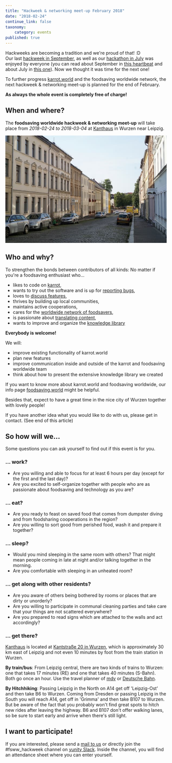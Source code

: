```yaml
---
title: "Hackweek & networking meet-up February 2018"
date: "2018-02-24"
continue_link: false
taxonomy:
    category: events
published: true
---
```


Hackweeks are becoming a tradition and we're proud of that! :D  
Our last [hackweek in September](../2017-09-13-neuried-hackweek), as well as our [hackathon in July](../2017-06-14-hackathon) was enjoyed by everyone (you can read about September in [this heartbeat](/heartbeat/2017-09-17) and about July in [this one](/heartbeat/2017-07-23)). Now we thought it was time for the next one!

To further progress [karrot.world](https://karrot.world) and the foodsaving worldwide network, the next hackweek & networking meet-up is planned for the end of February.

**As always the whole event is completely free of charge!**

## When and where?

The **foodsaving worldwide hackweek & networking meet-up** will take place from _2018-02-24 to 2018-03-04_ at [Kanthaus](https://kanthaus.online) in Wurzen near Leipzig.

![Kantstraße in summer](kantstrasse.jpg)

## Who and why?

To strengthen the bonds between contributors of all kinds: No matter if you're a foodsaving enthusiast who...
- likes to code on [karrot](https://karrot.world),
- wants to try out the software and is up for [reporting bugs](https://slackin.yunity.org),
- loves to [discuss features](https://github.com/yunity/karrot-frontend/issues),
- thrives by building up local communities,
- maintains active cooperations,
- cares for the [worldwide network of foodsavers](https://www.facebook.com/groups/foodsaving.worldwide/),
- is passionate about [translating content](https://www.transifex.com/yunity-1/),
- wants to improve and organize the [knowledge library](https://yunity.atlassian.net/wiki/spaces/FSINT/pages/50069535/Material+to+get+started)

**Everybody is welcome!**

We will:
- improve existing functionality of karrot.world
- plan new features
- improve communication inside and outside of the karrot and foodsaving worldwide team
- think about how to present the extensive knowledge library we created

If you want to know more about karrot.world and foodsaving worldwide, our info page [foodsaving.world](https://foodsaving.world) might be helpful.

Besides that, expect to have a great time in the nice city of Wurzen together with lovely people!

If you have another idea what you would like to do with us, please get in contact. (See end of this article)

## So how will we...

Some questions you can ask yourself to find out if this event is for you.

### ... work?

- Are you willing and able to focus for at least 6 hours per day (except for the first and the last day)?
- Are you excited to self-organize together with people who are as passionate about foodsaving and technology as you are?

### ... eat?

- Are you ready to feast on saved food that comes from dumpster diving and from foodsharing cooperations in the region?
- Are you willing to sort good from perished food, wash it and prepare it together?

### ... sleep?

- Would you mind sleeping in the same room with others? That might mean people coming in late at night and/or talking together in the morning.
- Are you comfortable with sleeping in an unheated room?

### ... get along with other residents?

- Are you aware of others being bothered by rooms or places that are dirty or unorderly?
- Are you willing to participate in communal cleaning parties and take care that your things are not scattered everywhere?
- Are you prepared to read signs which are attached to the walls and act accordingly?

### ... get there?

[Kanthaus](https://kanthaus.online) is located at [Kantstraße 20 in Wurzen](https://www.openstreetmap.org/way/99897633#map=19/51.36711/12.74075), which is approximately 30 km east of Leipzig and not even 10 minutes by foot from the train station in Wurzen.

**By train/bus**: From Leipzig central, there are two kinds of trains to Wurzen: one that takes 17 minutes (RE) and one that takes 40 minutes (S-Bahn). Both go once an hour. Use the travel planner of [mdv](https://www.mdv.de/fahren/fahrtenplaner) or [Deutsche Bahn](http://www.deutschebahn.com/).

**By Hitchhiking**: Passing Leipzig in the North on A14 get off 'Leipzig-Ost' and then take B6 to Wurzen.
Coming from Dresden or passing Leipzig in the South you will reach A14, get off in 'Grimma' and then take B107 to Wurzen.
But be aware of the fact that you probably won't find great spots to hitch new rides after leaving the highway. B6 and B107 don't offer walking lanes, so be sure to start early and arrive when there's still light.

## I want to participate!

If you are interested, please send a [mail to us](mailto:hackweek@foodsaving.world) or directly join the #fsww_hackweek channel on [yunity Slack](https://slackin.yunity.org). Inside the channel, you will find an attendance sheet where you can enter yourself.
